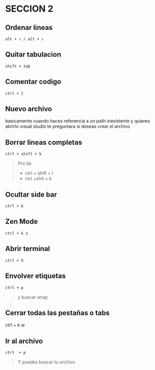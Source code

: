 # SECCION 2

## Ordenar lineas

    alt + ↑ / alt + ↓

## Quitar tabulacion

    shift + tab

## Comentar codigo

    ctrl + }

## Nuevo archivo

basicamente cuando haces referencia a un path inexistente y quieres abrirlo visual studio te preguntara si deseas crear el archivo

## Borrar lineas completas

    ctrl + shift + k

> Pro tip
>
> - ctrl + shift + l
> - ctrl +shit + k

## Ocultar side bar

    ctrl + b

## Zen Mode

    ctrl + k z

## Abrir terminal

    ctrl + ñ

## Envolver etiquetas

    ctrl + p

 > y buscar wrap 

## Cerrar todas las pestañas o tabs

   ctrl + k w

## Ir al archivo 

    ctrl  + p

> Y puedes buscar tu archivo
